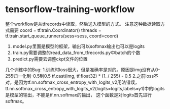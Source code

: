 # tensorflow-training-workflow




整个workflow是从tfrecords中读取，然后送入模型的方式。
注意这种数据读取方式需要
coord = tf.train.Coordinator()
threads = tf.train.start_queue_runners(sess=sess, coord=coord)


1.  model.py里面是模型的框架，输出可以softmax输出也可以是logits
2.  train.py需要调整的read_data_from_tfrecords.py中batch的个数
3.  predict.py需要去调整ckpt文件的位置




几个训练中的Bug:
1.训练时loss很大，但是准确率是对的。原因是img没有从0-255归一化到-0.5到0.5  tf.cast(img, tf.float32) * (1. / 255) - 0.5
2.之前loss不对，是因为tf.nn.softmax_cross_entropy_with_logits_v2用法错误，
tf.nn.softmax_cross_entropy_with_logits_v2(logits=logits,labels=y1)中的logits是模型的输出，不能是tf.nn.softmax的输出，
这个函数是对logits首先进行softmax。



